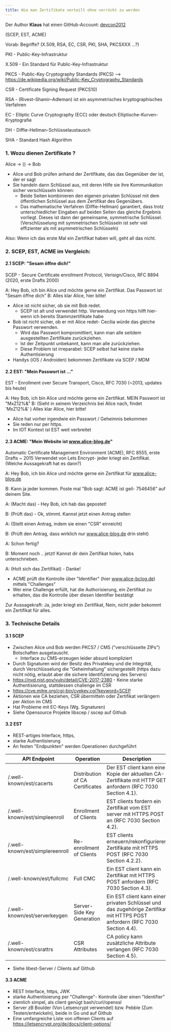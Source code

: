 ```yaml
---
title: Wie man Zertifikate verteilt ohne verrückt zu werden
---
```


Der Author **Klaus** hat einen GitHub-Account: [devcon2012](https://github.com/devcon2012)

(SCEP, EST, ACME)

Vorab: Begriffe? (X.509, RSA, EC, CSR, PKI, SHA, PKCSXXX ...?)

PKI     - Public-Key-Infrastruktur

X.509   - Ein Standard für Public-Key-Infrastruktur

PKCS    - Public-Key Cryptography Standards (PKCS) --> https://de.wikipedia.org/wiki/Public-Key_Cryptography_Standards

CSR     - Certificate Signing Request (PKCS10)

RSA     - (Rivest–Shamir–Adleman) ist ein asymmetrisches kryptographisches Verfahren

EC      - Elliptic Curve Cryptography (ECC) oder deutsch Elliptische-Kurven-Kryptografie

DH      - Diffie-Hellman-Schlüsselaustausch

SHA     - Standard Hash Algorithm

### 1. Wozu dienen Zertifikate ?

Alice   -> () ->   Bob

* Alice und Bob prüfen anhand der Zertifikate, das das Gegenüber der ist, der er sagt
* Sie handeln dann Schlüssel aus, mit deren Hilfe sie ihre Kommunikation sicher verschlüsseln können:
  * Beide Seiten kombinieren den eigenen privaten Schlüssel mit dem öffentlichen Schlüssel aus dem Zertifikat des Gegenübers.
  * Das mathematische Verfahren (Diffie-Hellman) garantiert, dass trotz unterschiedlicher Eingaben auf beiden Seiten das gleiche Ergebnis vorliegt. Dieses ist dann der gemeinsame, symmetrische Schlüssel. (Verschlüsselung mit symmetrischen Schlüsseln ist sehr viel effizienter als mit asymmetrischen Schlüsseln)

Also: Wenn ich das erste Mal ein Zertifikat haben will, geht all das nicht.

### 2. SCEP, EST, ACME im Vergleich:

#### 2.1 SCEP: "Sesam öffne dich!"

SCEP - Secure Certificate enrollment Protocol, Verisign/Cisco, RFC 8894 (2020, erste Drafts 2000)

A: Hey Bob, ich bin Alice und möchte gerne ein Zertifikat. Das Passwort ist "Sesam öffne dich"
B: Alles klar Alice, hier bitte!

* Alice ist nicht sicher, ob sie mit Bob redet.
  * SCEP ist alt und verwendet http. Verwendung von https hilft hier- wenn ich bereits Stammzertifikate habe
* Bob ist nicht sicher, ob er mit Alice redet- Cecilia würde das gleiche Passwort verwenden.
  * Wird das Passwort kompromittiert, kann man alle seitdem ausgestellten Zertifikate zurückziehen.
  * Ist der Zeitpunkt unbekannt, kann man alle zurückziehen.
  * Diese Problem ist irreparabel: SCEP selbst hat keine starke Authentisierung
* Handys (iOS / Androiden) bekommen Zertifikate via SCEP / MDM

#### 2.2 EST: "Mein Passwort ist ..."

EST - Enrollment over Secure Transport, Cisco, RFC 7030 (~2013, updates bis heute)

A: Hey Bob, ich bin Alice und möchte gerne ein Zertifikat. MEIN Passwort ist "MxZ12%&"
B: (Sieht in seinem Verzeichnis bei Alice nach, findet 'MxZ12%&' ) Alles klar Alice, hier bitte!

* Alice hat vorher irgendwie ein Passwort / Geheimnis bekommen
* Sie reden nur per https.
* Im IOT Kontext ist EST weit verbreitet

#### 2.3 ACME: "Mein Website ist www.alice-blog.de"

Automatic Certificate Management Environment (ACME), RFC 8555, erste Drafts ~ 2015
Verwendet von Lets Encrypt- jeder kriegt ein Zertifikat. (Welche Aussagekraft hat es dann?)

A: Hey Bob, ich bin Alice und möchte gerne ein Zertifikat für www.alice-blog.de

B: Kann ja jeder kommen. Poste mal "Bob sagt: ACME ist geil- 7546456" auf deinem Site.

A: (Macht das) - Hey Bob, ich hab das gepostet!

B: (Prüft das) - Ok, stimmt. Kannst jetzt einen Antrag stellen

A: (Stellt einen Antrag, indem sie einen "CSR" einreicht)

B: (Prüft den Antrag, dass wirklich nur www.alice-blog.de drin steht)

A: Schon fertig?

B: Moment noch .. jetzt! Kannst dir dein Zertifikat holen, habs unterschrieben.

A: (Holt sich das Zertifikat) - Danke!

* ACME prüft die Kontrolle über "Identifier" (hier www.alice-bclog.de) mittels "Challenges"
* Wer eine Challenge erfüllt, hat die Authorisierung, ein Zertifikat zu erhalten, das die Kontrolle über diesen Identifier bestätigt

Zur Aussagekraft: Ja, jeder kriegt ein Zertifikat, Nein, nicht jeder bekommt ein Zertifikat für alles.

### 3. Technische Details

#### 3.1 SCEP

* Zwischen Alice und Bob werden PKCS7 / CMS ("verschlüsselte ZIPs") Botschaften ausgetauscht.
  * Interface zu CMS-erzeugen leider absurd kompliziert
* Durch Signaturen wird der Besitz des Privatekey und die Integrität, durch Verschlüsselung die "Geheimhaltung" sichergestellt (https dazu nicht nötig, erlaubt aber die sichere Identifizierung des Servers)
* https://nvd.nist.gov/vuln/detail/CVE-2017-2380 - Keine starke Authentisierung, stattdessen challenge im CSR
* https://cve.mitre.org/cgi-bin/cvekey.cgi?keyword=SCEP
* Aktionen wie CA beziehen, CSR übermitteln oder Zertifikat verlängern per Aktion im CMS
* Hat Probleme mit EC-Keys (Wg. Signaturen)
* Siehe Opensource Projekte libscep / sscep auf Github

#### 3.2 EST

* REST-artiges Interface, https,
* starke Authentisierung
* An festen "Endpunkten" werden Operationen durchgeführt

| API Endpoint | Operation | Description |
|-------------|-----------|-------------|
| /.well-known/est/cacerts | Distribution of CA Certificates | Der EST client kann eine Kopie der aktuellen CA-Zertifikate mit HTTP GET anfordern (RFC 7030 Section 4.1). |
| /.well-known/est/simpleenroll | Enrollment of Clients | EST clients fordern ein Zertifikat vom EST server mit HTTPS POST an (RFC 7030 Section 4.2). |
| /.well-known/est/simplereenroll | Re-enrollment of Clients | EST clients erneuern/rekonfigurieren Zertifikate mit HTTPS POST (RFC 7030 Section 4.2.2). |
| /.well-known/est/fullcmc | Full CMC | Ein EST client kann ein Zertifikat mit HTTPS POST anfordern (RFC 7030 Section 4.3). |
| /.well-known/est/serverkeygen | Server-Side Key Generation | Ein EST client kann einen privaten Schlüssel und das zugehörige Zertifikat mit HTTPS POST anfordern (RFC 7030 Section 4.4). |
| /.well-known/est/csrattrs | CSR Attributes | CA policy kann zusätzliche Attribute verlangen (RFC 7030 Section 4.5). |

* Siehe libest-Server / Clients auf Github

#### 3.3 ACME

* REST Interface, https, JWK
* starke Authentisierung per "Challenge"- Kontrolle über einen "Identifier"
* ziemlich simpel, als client genügt bash/curl/openssl
* Server zB Boulder (Von Letsencrypt verwendet) bzw. Pebble (Zum Testen/entwickeln), beide in Go und auf Github
* Eine umfangreiche Liste von offenen Clients auf https://letsencrypt.org/de/docs/client-options/
